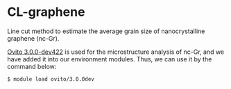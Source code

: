 # CL-graphene
Line cut method to estimate the average grain size of nanocrystalline graphene (nc-Gr).

[Ovito 3.0.0-dev422](https://www.ovito.org/) is used for the microstructure analysis of nc-Gr, and we have added it into our environment modules. Thus, we can use it by the command below:
```
$ module load ovito/3.0.0dev
```
